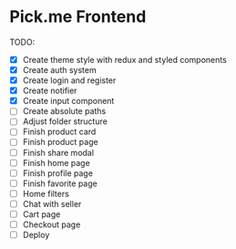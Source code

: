 # Pick.me Frontend

TODO:

- [x] Create theme style with redux and styled components
- [x] Create auth system
- [x] Create login and register
- [x] Create notifier
- [x] Create input component
- [ ] Create absolute paths
- [ ] Adjust folder structure
- [ ] Finish product card
- [ ] Finish product page
- [ ] Finish share modal
- [ ] Finish home page
- [ ] Finish profile page
- [ ] Finish favorite page
- [ ] Home filters
- [ ] Chat with seller
- [ ] Cart page
- [ ] Checkout page
- [ ] Deploy
